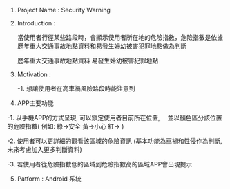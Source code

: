 1. Project Name : Security Warning

2. Introduction : 

	當使用者行徑某些路段時，會顯示使用者所在地的危險指數，危險指數是依據歷年重大交通事故地點資料和易發生婦幼被害犯罪地點做為判斷

	
	
    歷年重大交通事故地點資料
易發生婦幼被害犯罪地點

3. Motivation :

    -1. 想讓使用者在高車禍風險路段時能注意到
    
    
    
4. APP主要功能

  -1. 以手機APP的方式呈現, 可以鎖定使用者目前所在位置,　
      並以顏色區分該位置的危險指數( 例如: 綠->安全 黃->小心 紅-> )

  -2. 使用者可以更詳細的觀看該區域的危險資訊
      (基本功能為車禍和性侵作為判斷, 未來考慮加入更多判斷資料)
  
  -3. 若使用者從危險指數低的區域到危險指數高的區域APP會出現提示
  

5. Patform :
	Android 系統
	
	










